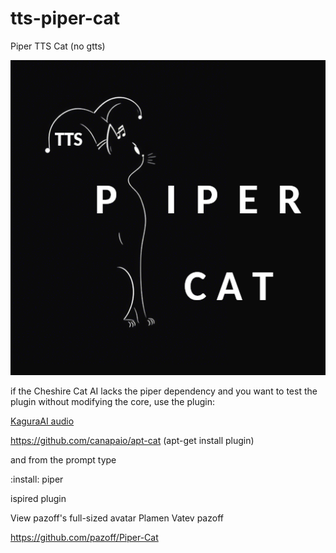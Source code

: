 # tts-piper-cat

Piper TTS Cat (no gtts)

![tts-piper-cat](./tts-piper-cat.png)

if the Cheshire Cat AI lacks the piper dependency and you want to test the plugin without modifying the core, use the plugin:

[KaguraAI audio](https://gabalpha.github.io/read-audio/?./KaguraAI-TTS-piper-cat.wav)

<https://github.com/canapaio/apt-cat> (apt-get install plugin)

and from the prompt type

:install: piper

ispired plugin

View pazoff's full-sized avatar
Plamen Vatev pazoff

<https://github.com/pazoff/Piper-Cat>

